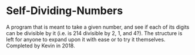 # Self-Dividing-Numbers

A program that is meant to take a given number, and see if each of its digits can be divisible by it (i.e. is 214 divisible by 2, 1, and 4?). The structure is left for anyone to expand upon it with ease or to try it themselves. Completed by Kevin in 2018.

